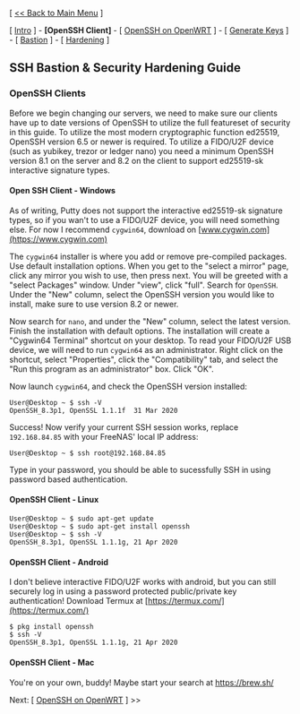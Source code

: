 [ [<< Back to Main Menu](https://github.com/seth586/guides/blob/master/README.md) ]

[ [Intro](README.md) ] - **[OpenSSH Client]** - [ [OpenSSH on OpenWRT](2_install_openssh.md) ] - [ [Generate Keys](3_keys.md) ] - [ [Bastion](4_bastion.md) ] - [ [Hardening](5_hardening.md) ]

## SSH Bastion & Security Hardening Guide
### OpenSSH Clients
Before we begin changing our servers, we need to make sure our clients have up to date versions of OpenSSH to utilize the full featureset of security in this guide.
To utilize the most modern cryptographic function ed25519, OpenSSH version 6.5 or newer is required. To utilize a FIDO/U2F device (such as yubikey, trezor or ledger nano) you need a minimum OpenSSH version 8.1 on the server and 8.2 on the client to support ed25519-sk interactive signature types.

#### Open SSH Client - Windows
As of writing, Putty does not support the interactive ed25519-sk signature types, so if you wan't to use a FIDO/U2F device, you will need something else. For now I recommend `cygwin64`, download on [www.cygwin.com](https://www.cygwin.com)

The `cygwin64` installer is where you add or remove pre-compiled packages. Use default installation options. When you get to the "select a mirror" page, click any mirror you wish to use, then press next. You will be greeted with a "select Packages" window. Under "view", click "full". Search for `OpenSSH`. Under the "New" column, select the OpenSSH version you would like to install, make sure to use version 8.2 or newer.

Now search for `nano`, and under the "New" column, select the latest version. Finish the installation with default options. The installation will create a "Cygwin64 Terminal" shortcut on your desktop. To read your FIDO/U2F USB device, we will need to run `cygwin64` as an administrator. Right click on the shortcut, select "Properties", click the "Compatibility" tab, and select the "Run this program as an administrator" box. Click "OK".

Now launch `cygwin64`, and check the OpenSSH version installed:
```
User@Desktop ~ $ ssh -V
OpenSSH_8.3p1, OpenSSL 1.1.1f  31 Mar 2020
```

Success! Now verify your current SSH session works, replace `192.168.84.85` with your FreeNAS' local IP address:
```
User@Desktop ~ $ ssh root@192.168.84.85
```
Type in your password, you should be able to sucessfully SSH in using password based authentication.

#### OpenSSH Client - Linux
```
User@Desktop ~ $ sudo apt-get update
User@Desktop ~ $ sudo apt-get install openssh
User@Desktop ~ $ ssh -V
OpenSSH_8.3p1, OpenSSL 1.1.1g, 21 Apr 2020
```

#### OpenSSH Client - Android

I don't believe interactive FIDO/U2F works with android, but you can still securely log in using a password protected public/private key authentication! Download Termux at [https://termux.com/](https://termux.com/)

```
$ pkg install openssh
$ ssh -V
OpenSSH_8.3p1, OpenSSL 1.1.1g, 21 Apr 2020
```

#### OpenSSH Client - Mac

You're on your own, buddy! Maybe start your search at https://brew.sh/

Next: [ [OpenSSH on OpenWRT](2_install_openssh.md) ] >>
